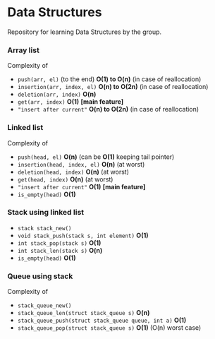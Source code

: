# Data Structures
Repository for learning Data Structures by the group.

### Array list
Complexity of
- `push(arr, el)` (to the end) **O(1) to O(n)** (in case of reallocation) 
- `insertion(arr, index, el)` **O(n) to O(2n)** (in case of reallocation)
- `deletion(arr, index)` **O(n)**
- `get(arr, index)` **O(1)** **[main feature]**
- `"insert after current"` **O(n) to O(2n)** (in case of reallocation)

### Linked list
Complexity of
- `push(head, el)` **O(n)** (can be **O(1)** keeping tail pointer)
- `insertion(head, index, el)` **O(n)** (at worst)
- `deletion(head, index)` **O(n)** (at worst) 
- `get(head, index)` **O(n)** (at worst)
- `"insert after current"` **O(1)** **[main feature]**
- `is_empty(head)` **O(1)**

### Stack using linked list
- `stack stack_new()` 
- `void stack_push(stack s, int element)` **O(1)** 
- `int stack_pop(stack s)` **O(1)**  
- `int stack_len(stack s)` **O(n)** 
- `is_empty(head)` **O(1)**
### Queue using stack
Complexity of
- `stack_queue_new()` 
- `stack_queue_len(struct stack_queue s)` **O(n)**
- `stack_queue_push(struct stack_queue queue, int a)` **O(1)** 
- `stack_queue_pop(struct stack_queue s)` **O(1)** (O(n) worst case)
